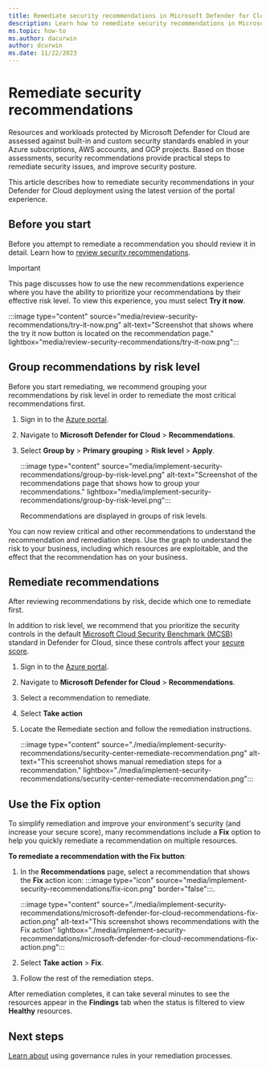 ```yaml
---
title: Remediate security recommendations in Microsoft Defender for Cloud 
description: Learn how to remediate security recommendations in Microsoft Defender for Cloud 
ms.topic: how-to
ms.author: dacurwin
author: dcurwin
ms.date: 11/22/2023
---
```


# Remediate security recommendations

Resources and workloads protected by Microsoft Defender for Cloud are assessed against built-in and custom security standards enabled in your Azure subscriptions, AWS accounts, and GCP projects. Based on those assessments, security recommendations provide practical steps to remediate security issues, and improve security posture.

This article describes how to remediate security recommendations in your Defender for Cloud deployment using the latest version of the portal experience.

## Before you start

Before you attempt to remediate a recommendation you should review it in detail. Learn how to [review security recommendations](review-security-recommendations.md).

> [!IMPORTANT]
> This page discusses how to use the new recommendations experience where you have the ability to prioritize your recommendations by their effective risk level. To view this experience, you must select **Try it now**.
>
> :::image type="content" source="media/review-security-recommendations/try-it-now.png" alt-text="Screenshot that shows where the try it now button is located on the recommendation page." lightbox="media/review-security-recommendations/try-it-now.png":::

## Group recommendations by risk level

Before you start remediating, we recommend grouping your recommendations by risk level in order to remediate the most critical recommendations first.

1. Sign in to the [Azure portal](https://portal.azure.com).

1. Navigate to **Microsoft Defender for Cloud** > **Recommendations**.

1. Select **Group by** > **Primary grouping** > **Risk level** > **Apply**.

    :::image type="content" source="media/implement-security-recommendations/group-by-risk-level.png" alt-text="Screenshot of the recommendations page that shows how to group your recommendations." lightbox="media/implement-security-recommendations/group-by-risk-level.png":::

    Recommendations are displayed in groups of risk levels.

You can now review critical and other recommendations to understand the recommendation and remediation steps. Use the graph to understand the risk to your business, including which resources are exploitable, and the effect that the recommendation has on your business.

## Remediate recommendations

After reviewing recommendations by risk, decide which one to remediate first.

In addition to risk level, we recommend that you prioritize the security controls in the default [Microsoft Cloud Security Benchmark (MCSB)](concept-regulatory-compliance.md) standard in Defender for Cloud, since these controls affect your [secure score](secure-score-security-controls.md).

1. Sign in to the [Azure portal](https://portal.azure.com).

1. Navigate to **Microsoft Defender for Cloud** > **Recommendations**.

1. Select a recommendation to remediate.

1. Select **Take action** 

1. Locate the Remediate section and follow the remediation instructions.

    :::image type="content" source="./media/implement-security-recommendations/security-center-remediate-recommendation.png" alt-text="This screenshot shows manual remediation steps for a recommendation." lightbox="./media/implement-security-recommendations/security-center-remediate-recommendation.png":::

## Use the Fix option

To simplify remediation and improve your environment's security (and increase your secure score), many recommendations include a **Fix** option to help you quickly remediate a recommendation on multiple resources.

**To remediate a recommendation with the Fix button**:

1. In the **Recommendations**  page, select a recommendation that shows the **Fix** action icon: :::image type="icon" source="media/implement-security-recommendations/fix-icon.png" border="false":::.

    :::image type="content" source="./media/implement-security-recommendations/microsoft-defender-for-cloud-recommendations-fix-action.png" alt-text="This screenshot shows recommendations with the Fix action" lightbox="./media/implement-security-recommendations/microsoft-defender-for-cloud-recommendations-fix-action.png":::

1. Select **Take action** > **Fix**.

1. Follow the rest of the remediation steps.

After remediation completes, it can take several minutes to see the resources appear in the **Findings** tab when the status is filtered to view **Healthy** resources. 

## Next steps

[Learn about](governance-rules.md) using governance rules in your remediation processes.
